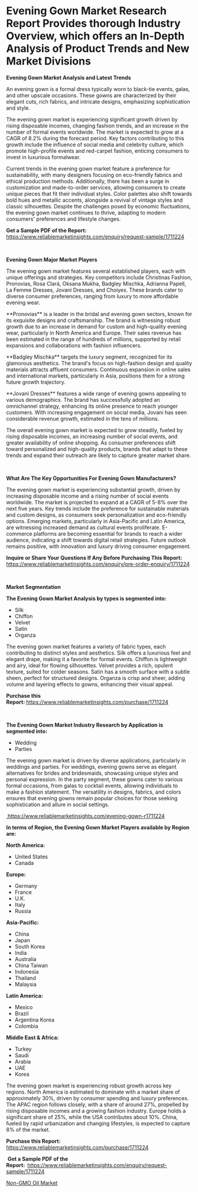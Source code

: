<p><h1>Evening Gown Market Research Report Provides thorough Industry Overview, which offers an In-Depth Analysis of Product Trends and New Market Divisions</h1></p><p><strong>Evening Gown Market Analysis and Latest Trends</strong></p>
<p><p>An evening gown is a formal dress typically worn to black-tie events, galas, and other upscale occasions. These gowns are characterized by their elegant cuts, rich fabrics, and intricate designs, emphasizing sophistication and style. </p><p>The evening gown market is experiencing significant growth driven by rising disposable incomes, changing fashion trends, and an increase in the number of formal events worldwide. The market is expected to grow at a CAGR of 8.2% during the forecast period. Key factors contributing to this growth include the influence of social media and celebrity culture, which promote high-profile events and red-carpet fashion, enticing consumers to invest in luxurious formalwear.</p><p>Current trends in the evening gown market feature a preference for sustainability, with many designers focusing on eco-friendly fabrics and ethical production methods. Additionally, there has been a surge in customization and made-to-order services, allowing consumers to create unique pieces that fit their individual styles. Color palettes also shift towards bold hues and metallic accents, alongside a revival of vintage styles and classic silhouettes. Despite the challenges posed by economic fluctuations, the evening gown market continues to thrive, adapting to modern consumers' preferences and lifestyle changes.</p></p>
<p><strong>Get a Sample PDF of the Report:&nbsp;</strong> <a href="https://www.reliablemarketinsights.com/enquiry/request-sample/1711224?utm_campaign=2636&utm_medium=2&utm_source=Github&utm_content=ia&utm_term=27032025&utm_id=evening-gown">https://www.reliablemarketinsights.com/enquiry/request-sample/1711224</a></p>
<p>&nbsp;</p>
<p><strong>Evening Gown Major Market Players</strong></p>
<p><p>The evening gown market features several established players, each with unique offerings and strategies. Key competitors include Christinas Fashion, Pronovias, Rosa Clará, Oksana Mukha, Badgley Mischka, Adrianna Papell, La Femme Dresses, Jovani Dresses, and Choiyes. These brands cater to diverse consumer preferences, ranging from luxury to more affordable evening wear.</p><p>**Pronovias** is a leader in the bridal and evening gown sectors, known for its exquisite designs and craftsmanship. The brand is witnessing robust growth due to an increase in demand for custom and high-quality evening wear, particularly in North America and Europe. Their sales revenue has been estimated in the range of hundreds of millions, supported by retail expansions and collaborations with fashion influencers.</p><p>**Badgley Mischka** targets the luxury segment, recognized for its glamorous aesthetics. The brand's focus on high-fashion design and quality materials attracts affluent consumers. Continuous expansion in online sales and international markets, particularly in Asia, positions them for a strong future growth trajectory.</p><p>**Jovani Dresses** features a wide range of evening gowns appealing to various demographics. The brand has successfully adopted an omnichannel strategy, enhancing its online presence to reach younger customers. With increasing engagement on social media, Jovani has seen considerable revenue growth, estimated in the tens of millions.</p><p>The overall evening gown market is expected to grow steadily, fueled by rising disposable incomes, an increasing number of social events, and greater availability of online shopping. As consumer preferences shift toward personalized and high-quality products, brands that adapt to these trends and expand their outreach are likely to capture greater market share.</p></p>
<p>&nbsp;</p>
<p><strong>What Are The Key Opportunities For Evening Gown Manufacturers?</strong></p>
<p><p>The evening gown market is experiencing substantial growth, driven by increasing disposable income and a rising number of social events worldwide. The market is projected to expand at a CAGR of 5-8% over the next five years. Key trends include the preference for sustainable materials and custom designs, as consumers seek personalization and eco-friendly options. Emerging markets, particularly in Asia-Pacific and Latin America, are witnessing increased demand as cultural events proliferate. E-commerce platforms are becoming essential for brands to reach a wider audience, indicating a shift towards digital retail strategies. Future outlook remains positive, with innovation and luxury driving consumer engagement.</p></p>
<p><strong>Inquire or Share Your Questions If Any Before Purchasing This Report:</strong> <a href="https://www.reliablemarketinsights.com/enquiry/pre-order-enquiry/1711224?utm_campaign=2636&utm_medium=2&utm_source=Github&utm_content=ia&utm_term=27032025&utm_id=evening-gown">https://www.reliablemarketinsights.com/enquiry/pre-order-enquiry/1711224</a></p>
<p>&nbsp;</p>
<p><strong>Market Segmentation</strong></p>
<p><strong>The Evening Gown Market Analysis by types is segmented into:</strong></p>
<p><ul><li>Silk</li><li>Chiffon</li><li>Velvet</li><li>Satin</li><li>Organza</li></ul></p>
<p><p>The evening gown market features a variety of fabric types, each contributing to distinct styles and aesthetics. Silk offers a luxurious feel and elegant drape, making it a favorite for formal events. Chiffon is lightweight and airy, ideal for flowing silhouettes. Velvet provides a rich, opulent texture, suited for colder seasons. Satin has a smooth surface with a subtle sheen, perfect for structured designs. Organza is crisp and sheer, adding volume and layering effects to gowns, enhancing their visual appeal.</p></p>
<p><strong>Purchase this Report:&nbsp;</strong><a href="https://www.reliablemarketinsights.com/purchase/1711224?utm_campaign=2636&utm_medium=2&utm_source=Github&utm_content=ia&utm_term=27032025&utm_id=evening-gown">https://www.reliablemarketinsights.com/purchase/1711224</a></p>
<p>&nbsp;</p>
<p><strong>The Evening Gown Market Industry Research by Application is segmented into:</strong></p>
<p><ul><li>Wedding</li><li>Parties</li></ul></p>
<p><p>The evening gown market is driven by diverse applications, particularly in weddings and parties. For weddings, evening gowns serve as elegant alternatives for brides and bridesmaids, showcasing unique styles and personal expression. In the party segment, these gowns cater to various formal occasions, from galas to cocktail events, allowing individuals to make a fashion statement. The versatility in designs, fabrics, and colors ensures that evening gowns remain popular choices for those seeking sophistication and allure in social settings.</p></p>
<p><a href="https://www.reliablemarketinsights.com/evening-gown-r1711224?utm_campaign=2636&utm_medium=2&utm_source=Github&utm_content=ia&utm_term=27032025&utm_id=evening-gown">&nbsp;https://www.reliablemarketinsights.com/evening-gown-r1711224</a></p>
<p><strong>In terms of Region, the Evening Gown Market Players available by Region are:</strong></p>
<p>
    <p> <strong> North America: </strong>
        <ul>
            <li>United States</li>
            <li>Canada</li>
        </ul>
        </p> 
    <p> <strong> Europe: </strong>
        <ul>
            <li>Germany</li>
            <li>France</li>
            <li>U.K.</li>
            <li>Italy</li>
            <li>Russia</li>
        </ul>
        </p> 
    <p> <strong> Asia-Pacific: </strong>
        <ul>
            <li>China</li>
            <li>Japan</li>
            <li>South Korea</li>
            <li>India</li>
            <li>Australia</li>
            <li>China Taiwan</li>
            <li>Indonesia</li>
            <li>Thailand</li>
            <li>Malaysia</li>
        </ul>
        </p> 
    <p> <strong> Latin America: </strong>
        <ul>
            <li>Mexico</li>
            <li>Brazil</li>
            <li>Argentina Korea</li>
            <li>Colombia</li>
        </ul>
        </p> 
    <p> <strong> Middle East & Africa: </strong>
        <ul>
            <li>Turkey</li>
            <li>Saudi</li>
            <li>Arabia</li>
            <li>UAE</li>
            <li>Korea</li>
        </ul>
    </p>
    </p>
<p><p>The evening gown market is experiencing robust growth across key regions. North America is estimated to dominate with a market share of approximately 30%, driven by consumer spending and luxury preferences. The APAC region follows closely, with a share of around 27%, propelled by rising disposable incomes and a growing fashion industry. Europe holds a significant share of 25%, while the USA contributes about 10%. China, fueled by rapid urbanization and changing lifestyles, is expected to capture 8% of the market.</p></p>
<p><strong>Purchase this Report: </strong><a href="https://www.reliablemarketinsights.com/purchase/1711224?utm_campaign=2636&utm_medium=2&utm_source=Github&utm_content=ia&utm_term=27032025&utm_id=evening-gown">https://www.reliablemarketinsights.com/purchase/1711224</a></p>
<p>&nbsp;<strong>Get a Sample PDF of the Report:&nbsp;&nbsp;</strong><a href="https://www.reliablemarketinsights.com/enquiry/request-sample/1711224?utm_campaign=2636&utm_medium=2&utm_source=Github&utm_content=ia&utm_term=27032025&utm_id=evening-gown">https://www.reliablemarketinsights.com/enquiry/request-sample/1711224</a></p>
<p><strong></strong></p>
<p><p><a href="https://github.com/enieyfabius/Market-Research-Report-List-1/blob/main/non-gmo-oil-market.md?utm_campaign=2636&utm_medium=2&utm_source=Github&utm_content=ia&utm_term=27032025&utm_id=evening-gown">Non-GMO Oil Market</a></p></p>